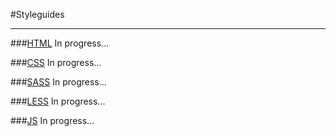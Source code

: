 #Styleguides
****

###[HTML](https://github.com/nauerster/styleguides/blob/master/code/HTML.md)
In progress...

###[CSS](https://github.com/nauerster/styleguides/blob/master/code/CSS.md)
In progress...

###[SASS](https://github.com/nauerster/styleguides/blob/master/code/SASS.md)
In progress...

###[LESS](https://github.com/nauerster/styleguides/blob/master/code/LESS.md)
In progress...

###[JS](https://github.com/nauerster/styleguides/blob/master/code/JS.md)
In progress...
